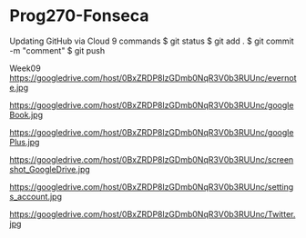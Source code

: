 Prog270-Fonseca
===============
Updating GitHub via Cloud 9 commands
$ git status
$ git add .
$ git commit -m "comment"
$ git push


Week09
https://googledrive.com/host/0BxZRDP8lzGDmb0NqR3V0b3RUUnc/evernote.jpg

https://googledrive.com/host/0BxZRDP8lzGDmb0NqR3V0b3RUUnc/googleBook.jpg

https://googledrive.com/host/0BxZRDP8lzGDmb0NqR3V0b3RUUnc/googlePlus.jpg

https://googledrive.com/host/0BxZRDP8lzGDmb0NqR3V0b3RUUnc/screenshot_GoogleDrive.jpg

https://googledrive.com/host/0BxZRDP8lzGDmb0NqR3V0b3RUUnc/settings_account.jpg

https://googledrive.com/host/0BxZRDP8lzGDmb0NqR3V0b3RUUnc/Twitter.jpg